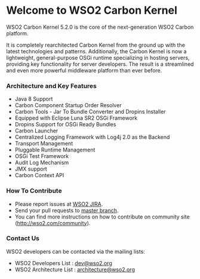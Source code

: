 # Welcome to WSO2 Carbon Kernel
WSO2 Carbon Kernel 5.2.0 is the core of the next-generation WSO2 Carbon platform. 

It is completely rearchitected Carbon Kernel from the ground up with the latest technologies and patterns. Additionally, the Carbon Kernel is now a lightweight, general-purpose OSGi runtime specializing in hosting servers, providing key functionality for server developers. The result is a streamlined and even more powerful middleware platform than ever before.

### Architecture and Key Features
* Java 8 Support
* Carbon Component Startup Order Resolver
* Carbon Tools - Jar To Bundle Converter and Dropins Installer
* Equipped with Eclipse Luna SR2 OSGi Framework
* Dropins Support for OSGi Ready Bundles
* Carbon Launcher
* Centralized Logging Framework with Log4j 2.0 as the Backend
* Transport Management
* Pluggable Runtime Management
* OSGi Test Framework
* Audit Log Mechanism
* JMX support
* Carbon Context API

### How To Contribute
* Please report issues at [WSO2 JIRA](https://wso2.org/jira/browse/Carbon).
* Send your pull requests to [master branch](https://github.com/wso2/carbon-kernel/tree/master).
* You can find more instructions on how to contribute on community site (http://wso2.com/community).

### Contact Us
WSO2 developers can be contacted via the mailing lists:
* WSO2 Developers List : dev@wso2.org
* WSO2 Architecture List : architecture@wso2.org
